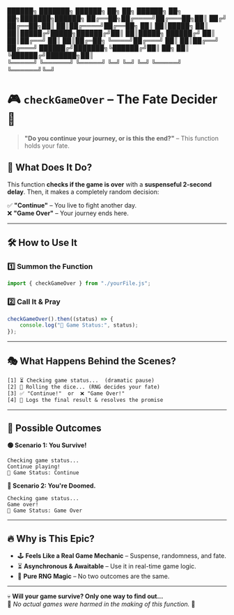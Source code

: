 ██████╗ ███████╗ ██████╗ ██╗  ██╗     ██████╗ ██╗   ██╗███████╗██████╗ 
██╔══██╗██╔════╝██╔═══██╗██║ ██╔╝     ██╔══██╗██║   ██║██╔════╝██╔══██╗
██║  ██║█████╗  ██║   ██║█████╔╝█████╗██████╔╝██║   ██║█████╗  ██████╔╝
██║  ██║██╔══╝  ██║   ██║██╔═██╗ ╚════╝██╔═══╝ ██║   ██║██╔══╝  ██╔═══╝ 
██████╔╝███████╗╚██████╔╝██║  ██╗     ██║     ╚██████╔╝███████╗██║     
╚═════╝ ╚══════╝ ╚═════╝ ╚═╝  ╚═╝     ╚═╝      ╚═════╝ ╚══════╝╚═╝     

# 🎮 `checkGameOver` – The Fate Decider 🎲  

> **"Do you continue your journey, or is this the end?"** – This function holds your fate.  

## 🚀 **What Does It Do?**  
This function **checks if the game is over** with a **suspenseful 2-second delay**. Then, it makes a completely random decision:  

✅ **"Continue"** – You live to fight another day.  
❌ **"Game Over"** – Your journey ends here.  

---

## 🛠️ **How to Use It**  

### 1️⃣ **Summon the Function**
```js
import { checkGameOver } from "./yourFile.js";
```
### 2️⃣ **Call It & Pray**
```js
checkGameOver().then((status) => {
    console.log("🔮 Game Status:", status);
});
```

---

## 🎭 **What Happens Behind the Scenes?**  

```txt
[1] ⏳ Checking game status...  (dramatic pause)
[2] 🎲 Rolling the dice... (RNG decides your fate)
[3] ✅ "Continue!"  or  ❌ "Game Over!"
[4] 📢 Logs the final result & resolves the promise
```

---

## 🎰 **Possible Outcomes**  

**🟢 Scenario 1: You Survive!**  
```
Checking game status...
Continue playing!
🔮 Game Status: Continue
```

**🔴 Scenario 2: You're Doomed.**  
```
Checking game status...
Game over!
🔮 Game Status: Game Over
```

---

## 🔥 **Why is This Epic?**  
- 🕹️ **Feels Like a Real Game Mechanic** – Suspense, randomness, and fate.  
- ⏳ **Asynchronous & Awaitable** – Use it in real-time game logic.  
- 🎲 **Pure RNG Magic** – No two outcomes are the same.  

---

💀 **Will your game survive? Only one way to find out...**  
🚧 *No actual games were harmed in the making of this function.* 🚧  
